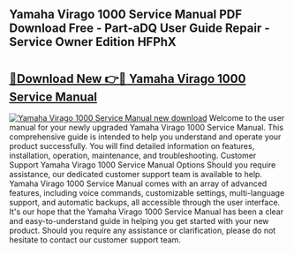 ## Yamaha Virago 1000 Service Manual PDF Download Free - Part-aDQ User Guide Repair - Service Owner Edition HFPhX

# <h2><a href="http://bc24744.oget.top/?id=Yamaha+Virago+1000+Service+Manual">🔗Download New 👉🔴 Yamaha Virago 1000 Service Manual</a></h2>

[![Yamaha Virago 1000 Service Manual new download](https://i.imgur.com/5g1atiW.png)](http://bc24744.oget.top/?id=Yamaha+Virago+1000+Service+Manual)
Welcome to the user manual for your newly upgraded Yamaha Virago 1000 Service Manual. This comprehensive guide is intended to help you understand and operate your product successfully. You will find detailed information on features, installation, operation, maintenance, and troubleshooting. Customer Support Yamaha Virago 1000 Service Manual Options Should you require assistance, our dedicated customer support team is available to help. Yamaha Virago 1000 Service Manual comes with an array of advanced features, including voice commands, customizable settings, multi-language support, and automatic backups, all accessible through the user interface. It's our hope that the Yamaha Virago 1000 Service Manual has been a clear and easy-to-understand guide in helping you get started with your new product. Should you require any assistance or clarification, please do not hesitate to contact our customer support team.
